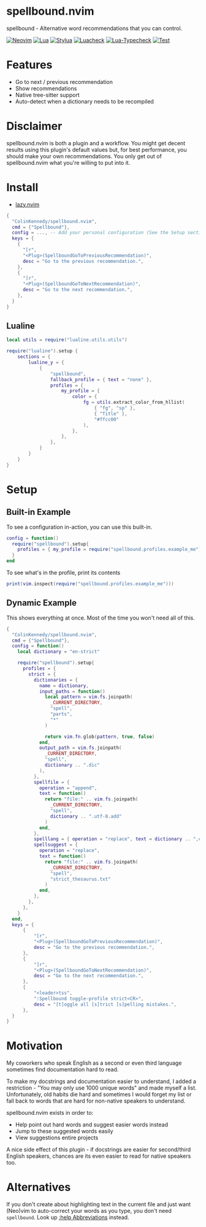 # spellbound.nvim
spellbound - Alternative word recommendations that you can control.

[![Neovim](https://img.shields.io/badge/Neovim%200.10+-brightgreen?style=for-the-badge)](https://neovim.io)
[![Lua](https://img.shields.io/badge/Made%20with%20Lua-blueviolet.svg?style=for-the-badge&logo=lua)](https://www.lua.org)
[![Stylua](https://img.shields.io/github/actions/workflow/status/ColinKennedy/spellbound.nvim/stylua.yml?branch=main&style=for-the-badge&label=stylua)](https://github.com/ColinKennedy/spellbound.nvim/actions/workflows/stylua.yml)
[![Luacheck](https://img.shields.io/github/actions/workflow/status/ColinKennedy/spellbound.nvim/luacheck.yml?branch=main&style=for-the-badge&label=luacheck)](https://github.com/ColinKennedy/spellbound.nvim/actions/workflows/luacheck.yml)
[![Lua-Typecheck](https://img.shields.io/github/actions/workflow/status/ColinKennedy/spellbound.nvim/lua-typecheck.yml?branch=main&style=for-the-badge&label=lua-typecheck)](https://github.com/ColinKennedy/spellbound.nvim/actions/workflows/lua-typecheck.yml)
[![Test](https://img.shields.io/github/actions/workflow/status/ColinKennedy/spellbound.nvim/test.yml?branch=main&style=for-the-badge&label=test)](https://github.com/ColinKennedy/spellbound.nvim/actions/workflows/test.yml)


# Features
- Go to next / previous recommendation
- Show recommendations
- Native tree-sitter support
- Auto-detect when a dictionary needs to be recompiled


# Disclaimer
spellbound.nvim is both a plugin and a workflow. You might get decent results
using this plugin's default values but, for best performance, you should make
your own recommendations. You only get out of spellbound.nvim what you're
willing to put into it.


# Install
- [lazy.nvim](https://github.com/folke/lazy.nvim)

```lua
{
  "ColinKennedy/spellbound.nvim",
  cmd = {"Spellbound"},
  config = ..., -- Add your personal configuration (See the Setup section)
  keys = {
    {
      "[r",
      "<Plug>(SpellboundGoToPreviousRecommendation)",
      desc = "Go to the previous recommendation.",
    },
    {
      "]r",
      "<Plug>(SpellboundGoToNextRecommendation)",
      desc = "Go to the next recommendation.",
    },
  }
}
```


## Lualine
```lua
local utils = require("lualine.utils.utils")

require("lualine").setup {
    sections = {
        lualine_y = {
            {
                "spellbound",
                fallback_profile = { text = "none" },
                profiles = {
                    my_profile = {
                        color = {
                            fg = utils.extract_color_from_hllist(
                                { "fg", "sp" },
                                { "Title" },
                                "#ffcc00"
                            ),
                        },
                    },
                },
            }
        }
    }
}
```


# Setup
## Built-in Example
To see a configuration in-action, you can use this built-in.

```lua
config = function()
  require("spellbound").setup{
    profiles = { my_profile = require("spellbound.profiles.example_me") }
  }
end
```

To see what's in the profile, print its contents

```lua
print(vim.inspect(require("spellbound.profiles.example_me")))
```

## Dynamic Example
This shows everything at once. Most of the time you won't need all of this.

```lua
{
  "ColinKennedy/spellbound.nvim",
  cmd = {"Spellbound"},
  config = function()
    local dictionary = "en-strict"

    require("spellbound").setup{
      profiles = {
        strict = {
          dictionaries = {
            name = dictionary,
            input_paths = function()
              local pattern = vim.fs.joinpath(
                _CURRENT_DIRECTORY,
                "spell",
                "parts",
                "*"
              )

              return vim.fn.glob(pattern, true, false)
            end,
            output_path = vim.fs.joinpath(
              _CURRENT_DIRECTORY,
              "spell",
              dictionary .. ".dic"
            ),
          },
          spellfile = {
            operation = "append",
            text = function()
              return "file:" .. vim.fs.joinpath(
                _CURRENT_DIRECTORY,
                "spell",
                dictionary .. ".utf-8.add"
              )
            end,
          },
          spelllang = { operation = "replace", text = dictionary .. ",cjk" },
          spellsuggest = {
            operation = "replace",
            text = function()
              return "file:" .. vim.fs.joinpath(
                _CURRENT_DIRECTORY,
                "spell",
                "strict_thesaurus.txt"
              )
            end,
          },
        },
      },
    }
  end,
  keys = {
      {
          "[r",
          "<Plug>(SpellboundGoToPreviousRecommendation)",
          desc = "Go to the previous recommendation.",
      },
      {
          "]r",
          "<Plug>(SpellboundGoToNextRecommendation)",
          desc = "Go to the next recommendation.",
      },
      {
          "<leader>tss",
          ":Spellbound toggle-profile strict<CR>",
          desc = "[t]oggle all [s]trict [s]pelling mistakes.",
      },
  }
}
```


# Motivation
My coworkers who speak English as a second or even third language sometimes
find documentation hard to read.

To make my docstrings and documentation easier to understand, I added
a restriction - "You may only use 1000 unique words" and made myself a list.
Unfortunately, old habits die hard and sometimes I would forget my list or
fall back to words that are hard for non-native speakers to understand.

spellbound.nvim exists in order to:

- Help point out hard words and suggest easier words instead
- Jump to these suggested words easily
- View suggestions entire projects

A nice side effect of this plugin - if docstrings are easier for second/third
English speakers, chances are its even easier to read for native speakers too.


# Alternatives
If you don't create about highlighting text in the current file and just want
(Neo)vim to auto-correct your words as you type, you don't need `spellbound`.
Look up [:help Abbreviations](https://neovim.io/doc/user/usr_24.html#24.7)
instead.
